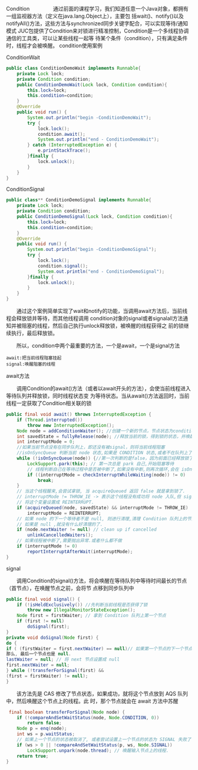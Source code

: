 
Condition
　　
　　通过前面的课程学习，我们知道任意一个Java对象，都拥有一组监视器方法（定义在java.lang.Object上），主要包
括wait()、notify()以及notifyAll()方法，这些方法与synchronized同步关键字配合，可以实现等待/通知模式
JUC包提供了Condition来对锁进行精准控制，Condition是一个多线程协调通信的工具类，可以让某些线程一起等
待某个条件（condition），只有满足条件时，线程才会被唤醒。
condition使用案例

ConditionWait
```java
public class ConditionDemoWait implements Runnable{
    private Lock lock;
    private Condition condition;
    public ConditionDemoWait(Lock lock, Condition condition){
        this.lock=lock;
        this.condition=condition;
    }
    @Override
    public void run() {
        System.out.println("begin -ConditionDemoWait");
        try {
            lock.lock();
            condition.await();
            System.out.println("end - ConditionDemoWait");
        } catch (InterruptedException e) {
            e.printStackTrace();
        }finally {
            lock.unlock();
        }
    }
}
```

ConditionSignal
```java
public class** ConditionDemoSignal implements Runnable{
    private Lock lock;
    private Condition condition;
    public ConditionDemoSignal(Lock lock, Condition condition){
        this.lock=lock;
        this.condition=condition;
    }
    @Override
    public void run() {
        System.out.println("begin -ConditionDemoSignal");
        try {
            lock.lock();
            condition.signal();
            System.out.println("end - ConditionDemoSignal");
        }finally {
            lock.unlock();
        }
    }
}
```

　　通过这个案例简单实现了wait和notify的功能，当调用await方法后，当前线程会释放锁并等待，而其他线程调用
condition对象的signal或者signalall方法通知并被阻塞的线程，然后自己执行unlock释放锁，被唤醒的线程获得之
前的锁继续执行，最后释放锁。

　　所以，condition中两个最重要的方法，一个是await，一个是signal方法

    await:把当前线程阻塞挂起
    signal:唤醒阻塞的线程
    
await方法

　　调用Condition的await()方法（或者以await开头的方法），会使当前线程进入等待队列并释放锁，同时线程状态变
为等待状态。当从await()方法返回时，当前线程一定获取了Condition相关联的锁

```java
public final void await() throws InterruptedException {
    if (Thread.interrupted())
        throw new InterruptedException();
    Node node = addConditionWaiter(); //创建一个新的节点，节点状态为condition，采用的数据结构仍然是链表
    int savedState = fullyRelease(node); //释放当前的锁，得到锁的状态，并唤醒AQS队列中的一个线程
    int interruptMode = 0;
    //如果当前节点没有在同步队列上，即还没有被signal，则将当前线程阻塞
    //isOnSyncQueue 判断当前 node 状态,如果是 CONDITION 状态,或者不在队列上了,就继续阻塞,还在队列上且不是 CONDITION 状态了,就结束循环和阻塞
    while (!isOnSyncQueue(node)) {//第一次判断的是false，因为前面已经释放锁了
        LockSupport.park(this); // 第一次总是 park 自己,开始阻塞等待
        // 线程判断自己在等待过程中是否被中断了,如果没有中断,则再次循环,会在 isOnSyncQueue 中判断自己是否在队列上.
        if ((interruptMode = checkInterruptWhileWaiting(node)) != 0)
            break;
    }
    // 当这个线程醒来,会尝试拿锁, 当 acquireQueued 返回 false 就是拿到锁了.
    // interruptMode != THROW_IE -> 表示这个线程没有成功将 node 入队,但 signal 执行了 enq 方法让其入队了.
    // 将这个变量设置成 REINTERRUPT.
    if (acquireQueued(node, savedState) && interruptMode != THROW_IE)
        interruptMode = REINTERRUPT;
    // 如果 node 的下一个等待者不是 null, 则进行清理,清理 Condition 队列上的节点
    // 如果是 null ,就没有什么好清理的了.
    if (node.nextWaiter != null) // clean up if cancelled
        unlinkCancelledWaiters();
    // 如果线程被中断了,需要抛出异常.或者什么都不做
    if (interruptMode != 0)
        reportInterruptAfterWait(interruptMode);
}
```

signal

　　调用Condition的signal()方法，将会唤醒在等待队列中等待时间最长的节点（首节点），在唤醒节点之前，会将节
点移到同步队列中

```java
public final void signal() {
    if (!isHeldExclusively()) //先判断当前线程是否获得了锁
        throw new IllegalMonitorStateException();
    Node first = firstWaiter; // 拿到 Condition 队列上第一个节点
    if (first != null)
        doSignal(first);
}
private void doSignal(Node first) {
do {
if ( (firstWaiter = first.nextWaiter) == null)// 如果第一个节点的下一个节点是 null,
那么, 最后一个节点也是 null.
lastWaiter = null; // 将 next 节点设置成 null
first.nextWaiter = null;
} while (!transferForSignal(first) &&
(first = firstWaiter) != null);
}
```
　　该方法先是 CAS 修改了节点状态，如果成功，就将这个节点放到 AQS 队列中，然后唤醒这个节点上的线程。此
时，那个节点就会在 await 方法中苏醒
```java
 final boolean transferForSignal(Node node) {
    if (!compareAndSetWaitStatus(node, Node.CONDITION, 0))
        return false;
    Node p = enq(node);
    int ws = p.waitStatus;
    // 如果上一个节点的状态被取消了, 或者尝试设置上一个节点的状态为 SIGNAL 失败了(SIGNAL 表示: 他的next 节点需要停止阻塞),
    if (ws > 0 || !compareAndSetWaitStatus(p, ws, Node.SIGNAL))
        LockSupport.unpark(node.thread); // 唤醒输入节点上的线程.
    return true;
}
```

